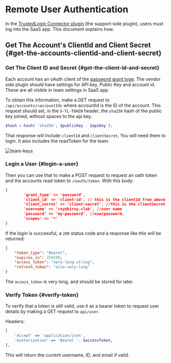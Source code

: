 # Remote User Authentication

In the [TrustedLogin Connector plugin](../Connector/) (the support-side plugin), users must log into the SaaS app. This document explains how.

## Get The Account's ClientId and Client Secret {#get-the-accounts-clientid-and-client-secret}

### Get The Client ID and Secret {#get-the-client-id-and-secret}
Each account has an oAuth client of the [password grant type](https://laravel.com/docs/5.8/passport#password-grant-tokens). The vendor side plugin should have settings for API key, Public Key and account id. These are all visible in team settings in SaaS app.

To obtain this information, make a GET request to `/api/accounts/<accountId>` where accountId is the ID of the account. This request should set, in the `X-TL-TOKEN` header, the `sha256` hash of the public key joined, without spaces to the api key.

```php
$hash = hash( 'sha256', $publicKey . $apiKey );
```

That response will include `clientId` and `clientSecret`. You will need them to login. It also includes the readToken for the team.

![team-keys](https://user-images.githubusercontent.com/1994311/63133352-dddeb000-bf92-11e9-96a5-8b99b5d1b378.PNG)


### Login a User {#login-a-user}

Then you can use that to make a POST request to request an oath token and the accounts read token to `/oauth/token`.  With this body:

```json
{
        'grant_type' => 'password',
        'client_id' => 'client-id', // this is the clientId from above
        'client_secret' => 'client-secret', //this is the clientSecret from above
        'username' => 'roy@hiroy.club', //user name
        'password' => 'my-password', //userpassword,
        'scopes' => '*'
}
```

If the login is successful, a `200` status code and a response like this will be returned:

```json
{
    "token_type": "Bearer",
    "expires_in": 259199,
    "access_token": "very-long-string",
    "refresh_token": "also-very-long"
}
```

The `access_token` is very long, and should be stored for later. 


### Verify Token {#verify-token}

To verify that a token is still valid, use it as a bearer token to request user details by making a GET request to `api/user`.

Headers:
```php
[
    'Accept' => 'application/json',
    'Authorization' => 'Bearer '. $accessToken,
],
```

This will return the current username, ID, and email if valid.
